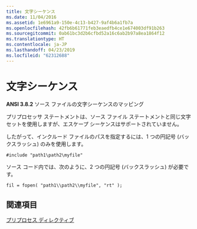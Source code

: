 ```yaml
---
title: 文字シーケンス
ms.date: 11/04/2016
ms.assetid: 1e6961a9-150e-4c13-b427-9af4b6a1fb7a
ms.openlocfilehash: 42fb6b61771feb3eaedfb4ce1e674003df91b263
ms.sourcegitcommit: 0ab61bc3d2b6cfbd52a16c6ab2b97a8ea1864f12
ms.translationtype: HT
ms.contentlocale: ja-JP
ms.lasthandoff: 04/23/2019
ms.locfileid: "62312688"
---
```

# <a name="character-sequences"></a>文字シーケンス

**ANSI 3.8.2** ソース ファイルの文字シーケンスのマッピング

プリプロセッサ ステートメントは、ソース ファイル ステートメントと同じ文字セットを使用しますが、エスケープ シーケンスはサポートされていません。

したがって、インクルード ファイルのパスを指定するには、1 つの円記号 (バックスラッシュ) のみを使用します。

```
#include "path1\path2\myfile"
```

ソース コード内では、次のように、2 つの円記号 (バックスラッシュ) が必要です。

```
fil = fopen( "path1\\path2\\myfile", "rt" );
```

## <a name="see-also"></a>関連項目

[プリプロセス ディレクティブ](../c-language/preprocessing-directives.md)
